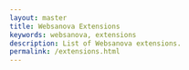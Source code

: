 ```yaml
---
layout: master
title: Websanova Extensions
keywords: websanova, extensions
description: List of Websanova extensions.
permalink: /extensions.html
---
```


<script type="text/javascript">window.location = 'https://github.com/websanova/wExtensions';</script>